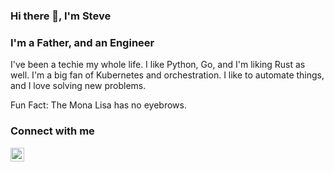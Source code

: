 ### Hi there 👋, I'm Steve 

### I'm a Father, and an Engineer

I've been a techie my whole life.  I like Python, Go, and I'm liking Rust as well.  I'm a big fan of Kubernetes and orchestration.  I like to automate things, and I love solving new problems.

Fun Fact: The Mona Lisa has no eyebrows.

### Connect with me

[<img align="left" alt="Connect via Slack" src="https://assets.brandfolder.com/pl546j-7le8zk-afym5u/v/3033396/original/Slack_Mark_Web.png" width="22px" />][slack]


[slack]: https://larktech.slack.com/archives/D046RHGADTP